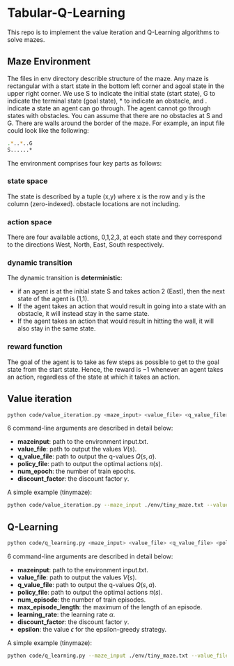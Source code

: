 # Tabular-Q-Learning
This repo is to implement the value iteration and Q-Learning algorithms to solve mazes.
## Maze Environment
The files in env directory describle structure of the maze.  Any maze is rectangular with a start state in the bottom left corner and agoal state in the upper right corner. We use S to indicate the initial state (start state), G to indicate the terminal state (goal state), * to indicate an obstacle, and .  indicate a state an agent can go through. The agent cannot go through states with obstacles. You can assume that there are no obstacles at S and G. There are walls around the border of the maze. For example, an input file could look like the following:
```bash
.*..*..G
S......*
```
The environment comprises four key parts as follows:
### state space
The state is described by a tuple (x,y) where x is the row and y is the column (zero-indexed). obstacle locations are not including.

### action space
There  are  four  available  actions,  0,1,2,3,  at  each  state  and  they  correspond  to  the  directions West, North, East, South respectively.

### dynamic transition
The dynamic transition is **deterministic**:
* if an agent is at the initial state S and takes action 2 (East), then the next state of the agent is (1,1). 
* If the agent takes an action that would result in going into a state with an obstacle, it will instead stay in the same state. 
* If the agent takes an action that would result in hitting the wall, it will also stay in the same state.

### reward function
The goal of the agent is to take as few steps as possible to get to the goal state from the start state.  Hence, the reward is −1 whenever an agent takes an action, regardless of the state at which it takes an action.
## Value iteration
```bash
python code/value_iteration.py <maze_input> <value_file> <q_value_file> <policy file> <num_epoch> <discount_factor>
```
6 command-line arguments are described in detail below:
* **mazeinput**:  path to the environment input.txt.
* **value_file**: path to output the values $V(s)$.
* **q_value_file**: path to output the q-values $Q(s, a)$.
* **policy_file**: path to output the optimal actions $\pi(s)$.
* **num_epoch**: the number of train epochs.
* **discount_factor**:  the discount factor $\gamma$.

A simple example (tinymaze):
```bash
python code/value_iteration.py --maze_input ./env/tiny_maze.txt --value_file vi_value_output.txt --q_value_file vi_q_value_output.txt --policy_file vi_policy_output.txt --discount_factor 5 --discount_factor 0.9
```

##  Q-Learning
```bash
python code/q_learning.py <maze_input> <value_file> <q_value_file> <policy file> <num_episode> <learning_rate> <discount_factor> <epsilon>
```
6 command-line arguments are described in detail below:
* **mazeinput**:  path to the environment input.txt.
* **value_file**: path to output the values $V(s)$.
* **q_value_file**: path to output the q-values $Q(s, a)$.
* **policy_file**: path to output the optimal actions $\pi(s)$.
* **num_episode**: the number of train episodes.
* **max_episode_length**:  the maximum of the length of an episode.
* **learning_rate**: the learning rate $\alpha$.
* **discount_factor**:  the discount factor $\gamma$.
* **epsilon**: the value $\epsilon$ for the epsilon-greedy strategy.

A simple example (tinymaze):
```bash
python code/q_learning.py --maze_input ./env/tiny_maze.txt --value_file ql_value_output.txt --q_value_file ql_q_value_output.txt --policy_file ql_policy_output.txt --num_episode 1000 --max_episode_length 20 --learning_rate 0.8 --discount_factor 0.9 epsilon 0.05
```
